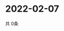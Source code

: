# 2022-02-07
  共 0条

  <!-- BEGIN -->
  <!-- 最后更新时间Mon Feb 07 2022 10:04:06 GMT+0000 (Coordinated Universal Time) -->
  
  <!-- END -->
  
  